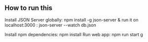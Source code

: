 ## How to run this

Install JSON Server globally: npm install -g json-server
& run it on localhost:3000 : json-server --watch db.json

Install npm dependencies: npm install
Run web app: npm run start
g
